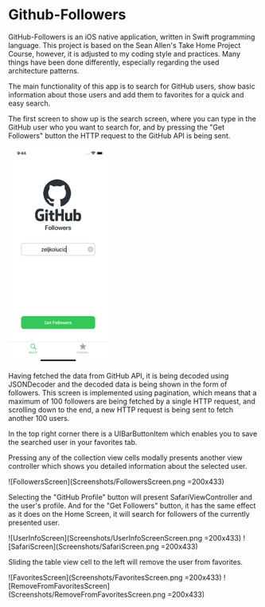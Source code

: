 # Github-Followers

GitHub-Followers is an iOS native application, written in Swift programming language. This project is based on the Sean Allen's Take Home Project Course, however,
it is adjusted to my coding style and practices. Many things have been done differently, especially regarding the used architecture patterns.

The main functionality of this app is to search for GitHub users, show basic information about those users and add them to favorites for a quick and easy search.

The first screen to show up is the search screen, where you can type in the GitHub user who you want to search for, and by pressing the "Get Followers" button
the HTTP request to the GitHub API is being sent.

<img src="Screenshots/SearchScreen.png" alt="drawing" width="200" height="433"/>

Having fetched the data from GitHub API, it is being decoded using JSONDecoder and the decoded data is being shown in the form of followers. This screen is 
implemented using pagination, which means that a maximum of 100 followers are being fetched by a single HTTP request, and scrolling down to the end, a new
HTTP request is being sent to fetch another 100 users.  

In the top right corner there is a UIBarButtonItem which enables you to save the searched user in your favorites tab.  

Pressing any of the collection view cells modally presents another view controller which shows you detailed information about the selected user.

![FollowersScreen](Screenshots/FollowersScreen.png =200x433)

Selecting the "GitHub Profile" button will present SafariViewController and the user's profile. And for the "Get Followers" button, it has the same effect
as it does on the Home Screen, it will search for followers of the currently presented user.

![UserInfoScreen](Screenshots/UserInfoScreenScreen.png =200x433)
![SafariScreen](Screenshots/SafariScreen.png =200x433)

Sliding the table view cell to the left will remove the user from favorites.

![FavoritesScreen](Screenshots/FavoritesScreen.png =200x433)
![RemoveFromFavoritesScreen](Screenshots/RemoveFromFavoritesScreen.png =200x433)


